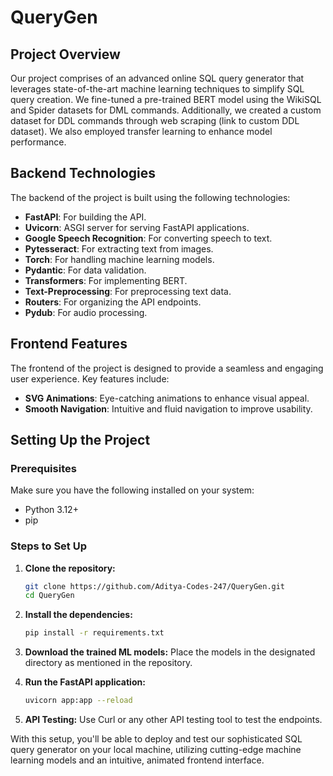 # QueryGen 

## Project Overview
Our project comprises of an advanced online SQL query generator that leverages state-of-the-art machine learning techniques to simplify SQL query creation. We fine-tuned a pre-trained BERT model using the WikiSQL and Spider datasets for DML commands. Additionally, we created a custom dataset for DDL commands through web scraping (link to custom DDL dataset). We also employed transfer learning to enhance model performance.

## Backend Technologies
The backend of the project is built using the following technologies:

- **FastAPI**: For building the API.
- **Uvicorn**: ASGI server for serving FastAPI applications.
- **Google Speech Recognition**: For converting speech to text.
- **Pytesseract**: For extracting text from images.
- **Torch**: For handling machine learning models.
- **Pydantic**: For data validation.
- **Transformers**: For implementing BERT.
- **Text-Preprocessing**: For preprocessing text data.
- **Routers**: For organizing the API endpoints.
- **Pydub**: For audio processing.

## Frontend Features
The frontend of the project is designed to provide a seamless and engaging user experience. Key features include:

- **SVG Animations**: Eye-catching animations to enhance visual appeal.
- **Smooth Navigation**: Intuitive and fluid navigation to improve usability.

## Setting Up the Project

### Prerequisites
Make sure you have the following installed on your system:
- Python 3.12+
- pip

### Steps to Set Up

1. **Clone the repository:**
   ```bash
   git clone https://github.com/Aditya-Codes-247/QueryGen.git
   cd QueryGen
   ```

2. **Install the dependencies:**
   ```bash
   pip install -r requirements.txt
   ```

3. **Download the trained ML models:**
   Place the models in the designated directory as mentioned in the repository.

4. **Run the FastAPI application:**
   ```bash
   uvicorn app:app --reload
   ```
   
5. **API Testing:**
   Use Curl or any other API testing tool to test the endpoints.


With this setup, you'll be able to deploy and test our sophisticated SQL query generator on your local machine, utilizing cutting-edge machine learning models and an intuitive, animated frontend interface.
